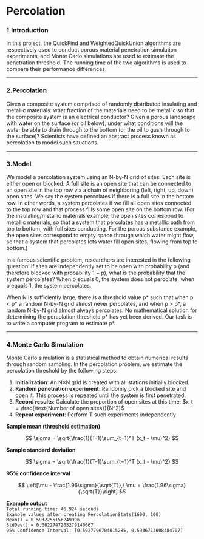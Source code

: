 # Percolation
### 1.Introduction
In this project, the QuickFind and WeightedQuickUnion algorithms are respectively used to conduct porous material penetration simulation experiments, and Monte Carlo simulations are used to estimate the penetration threshold. The running time of the two algorithms is used to compare their performance differences.  

-----

### 2.Percolation
Given a composite system comprised of randomly distributed insulating and metallic materials: what fraction of the materials need to be metallic so that the composite system is an electrical conductor? Given a porous landscape with water on the surface (or oil below), under what conditions will the water be able to drain through to the bottom (or the oil to gush through to the surface)? Scientists have defined an abstract process known as percolation to model such situations.

-----

### 3.Model
We model a percolation system using an N-by-N grid of sites. Each site is either open or blocked. A full site is an open site that can be connected to an open site in the top row via a chain of neighboring (left, right, up, down) open sites. We say the system percolates if there is a full site in the bottom row. In other words, a system percolates if we fill all open sites connected to the top row and that process fills some open site on the bottom row. (For the insulating/metallic materials example, the open sites correspond to metallic materials, so that a system that percolates has a metallic path from top to bottom, with full sites conducting. For the porous substance example, the open sites correspond to empty space through which water might flow, so that a system that percolates lets water fill open sites, flowing from top to bottom.)  

In a famous scientific problem, researchers are interested in the following question: if sites are independently set to be open with probability p (and therefore blocked with probability 1 − p), what is the probability that the system percolates? When p equals 0, the system does not percolate; when p equals 1, the system percolates.

When N is sufficiently large, there is a threshold value p* such that when p < p* a random N-by-N grid almost never percolates, and when p > p*, a random N-by-N grid almost always percolates. No mathematical solution for determining the percolation threshold p* has yet been derived. Our task is to write a computer program to estimate p*.  

-----

### 4.Monte Carlo Simulation  
Monte Carlo simulation is a statistical method to obtain numerical results through random sampling. In the percolation problem, we estimate the percolation threshold by the following steps:
1. **Initialization**: An N×N grid is created with all stations initially blocked.  
2. **Random penetration experiment**: Randomly pick a blocked site and open it. This process is repeated until the system is first penetrated.  
3. **Record results**: Calculate the proportion of open sites at this time:
   $x_t = \frac{\text{Number of open sites}}{N^2}$
4. **Repeat experiment**: Perform T such experiments independently

**Sample mean (threshold estimation)**  

$$
\sigma = \sqrt{\frac{1}{T-1}\sum_{t=1}^T (x_t - \mu)^2}
$$  

**Sample standard deviation**  

$$
\sigma = \sqrt{\frac{1}{T-1}\sum_{t=1}^T (x_t - \mu)^2}
$$

**95% confidence interval**  

$$
\left[\mu - \frac{1.96\sigma}{\sqrt{T}},\ \mu + \frac{1.96\sigma}{\sqrt{T}}\right]
$$

**Example output**  
`Total running time: 46.924 seconds`  
`Example values after creating PercolationStats(1600, 100)`  
`Mean() = 0.5932255156249996`  
`StdDev() = 0.0022747205279140667`  
`95% Confidence Interval: [0.5927796704015285, 0.5936713608484707]`  
